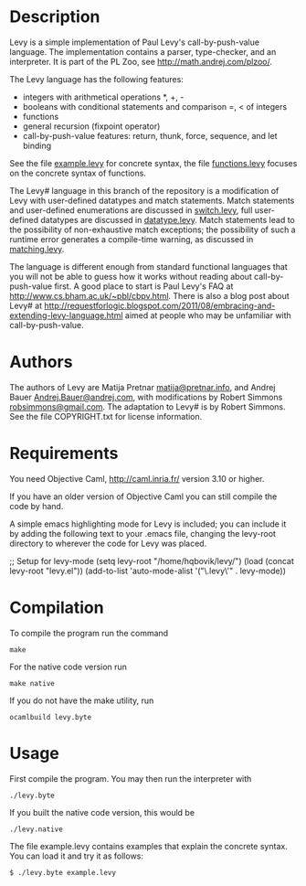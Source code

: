 # Description

Levy is a simple implementation of Paul Levy's call-by-push-value
language.  The implementation contains a parser, type-checker, and an
interpreter. It is part of the PL Zoo, see 
<http://math.andrej.com/plzoo/>. 

The Levy language has the following features:

* integers with arithmetical operations *, +, -
* booleans with conditional statements and comparison =, < of integers
* functions
* general recursion (fixpoint operator)
* call-by-push-value features: return, thunk, force, sequence, and let binding

See the file 
[example.levy](http://github.com/robsimmons/levy/blob/datatype/example.levy) 
for concrete syntax, the file
[functions.levy](http://github.com/robsimmons/levy/blob/datatype/functions.levy)
focuses on the concrete syntax of functions.

The Levy# language in this branch of the repository is a modification of Levy
with user-defined datatypes and match statements.
Match statements and user-defined enumerations are discussed in 
[switch.levy](http://github.com/robsimmons/levy/blob/datatype/switch.levy),
full user-defined datatypes are discussed in 
[datatype.levy](http://github.com/robsimmons/levy/blob/datatype/datatype.levy).
Match statements lead to the possibility of non-exhaustive match exceptions;
the possibility of such a runtime error generates a compile-time warning, as
discussed in 
[matching.levy](http://github.com/robsimmons/levy/blob/datatype/matching.levy).

The language is different enough from standard functional languages
that you will not be able to guess how it works without reading about
call-by-push-value first. A good place to start is Paul Levy's FAQ at
<http://www.cs.bham.ac.uk/~pbl/cbpv.html>. There is also a blog post 
about Levy# at 
<http://requestforlogic.blogspot.com/2011/08/embracing-and-extending-levy-language.html> 
aimed at people who may be unfamiliar with call-by-push-value.


# Authors

The authors of Levy are Matija Pretnar <matija@pretnar.info>,
and Andrej Bauer <Andrej.Bauer@andrej.com>, with modifications by
Robert Simmons <robsimmons@gmail.com>. The adaptation to Levy# is by
Robert Simmons.  See the file COPYRIGHT.txt for license information.


# Requirements

You need Objective Caml, http://caml.inria.fr/ version 3.10 or higher.

If you have an older version of Objective Caml you can still compile
the code by hand.

A simple emacs highlighting mode for Levy is included; you can include it by 
adding the following text to your .emacs file, changing the levy-root directory
to wherever the code for Levy was placed.

;; Setup for levy-mode
(setq levy-root "/home/hqbovik/levy/")
(load (concat levy-root "levy.el"))
(add-to-list 'auto-mode-alist '("\\.levy\\'" . levy-mode))


# Compilation

To compile the program run the command

    make

For the native code version run

    make native

If you do not have the make utility, run

    ocamlbuild levy.byte


# Usage

First compile the program. You may then run the interpreter with

    ./levy.byte

If you built the native code version, this would be

    ./levy.native

The file example.levy contains examples that explain the concrete
syntax. You can load it and try it as follows:

    $ ./levy.byte example.levy
